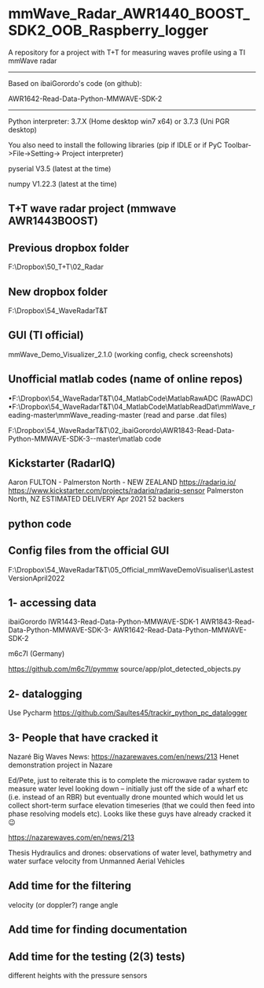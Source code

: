 # mmWave_Radar_AWR1440_BOOST_SDK2_OOB_Raspberry_logger
A repository for a project with T+T for measuring waves profile using a TI mmWave radar

--------------------------------------------
Based on ibaiGorordo's code (on github):

AWR1642-Read-Data-Python-MMWAVE-SDK-2

--------------------------------------------
Python interpreter: 3.7.X (Home desktop win7 x64) or 3.7.3 (Uni PGR desktop)

You also need to install the following libraries (pip if IDLE or if PyC Toolbar->File->Setting-> Project interpreter)

pyserial V3.5 (latest at the time)

numpy V1.22.3 (latest at the time)

T+T wave radar project (mmwave AWR1443BOOST)
--------------------------------------------

Previous dropbox folder
------------------------
F:\Dropbox\50_T+T\02_Radar

New dropbox folder
------------------
F:\Dropbox\54_WaveRadarT&T

GUI (TI official)
-----------------
mmWave_Demo_Visualizer_2.1.0 (working config, check screenshots)


Unofficial matlab codes (name of online repos)
----------------------------------------------
•F:\Dropbox\54_WaveRadarT&T\04_MatlabCode\MatlabRawADC (RawADC)
•F:\Dropbox\54_WaveRadarT&T\04_MatlabCode\MatlabReadDat\mmWave_reading-master\mmWave_reading-master (read and parse .dat files)


F:\Dropbox\54_WaveRadarT&T\02_ibaiGorordo\AWR1843-Read-Data-Python-MMWAVE-SDK-3--master\matlab code

Kickstarter (RadarIQ)
----------------------
Aaron FULTON - Palmerston North - NEW ZEALAND
https://radariq.io/
https://www.kickstarter.com/projects/radariq/radariq-sensor
Palmerston North, NZ
ESTIMATED DELIVERY
Apr 2021
52 backers

python code
------------


Config files from the official GUI
----------------------------------
F:\Dropbox\54_WaveRadarT&T\05_Official_mmWaveDemoVisualiser\LastestVersionApril2022

1- accessing data
------------------
ibaiGorordo
IWR1443-Read-Data-Python-MMWAVE-SDK-1
AWR1843-Read-Data-Python-MMWAVE-SDK-3-
AWR1642-Read-Data-Python-MMWAVE-SDK-2

m6c7l (Germany)

https://github.com/m6c7l/pymmw
source/app/plot_detected_objects.py



2- datalogging
----------------
Use Pycharm
https://github.com/Saultes45/trackir_python_pc_datalogger



3- People that have cracked it
------------------------------

Nazaré Big Waves News:
https://nazarewaves.com/en/news/213
Henet demonstration project in Nazare


Ed/Pete, just to reiterate this is to complete the microwave radar system to measure water level looking down – initially just off the side of a wharf etc (i.e. instead of an RBR) but eventually drone mounted which would let us collect short-term surface elevation timeseries (that we could then feed into phase resolving models etc). Looks like these guys have already cracked it 😉

https://nazarewaves.com/en/news/213


Thesis
Hydraulics and drones: observations of water level, bathymetry and water surface
velocity from Unmanned Aerial Vehicles



Add time for the filtering
-------------------------
velocity (or doppler?)
range
angle

Add time for finding documentation
-----------------------------------

Add time for the testing (2(3) tests)
--------------------------------------
different heights
with the pressure sensors
